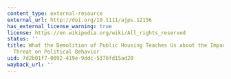 ```yaml
---
content_type: external-resource
external_url: http://doi.org/10.1111/ajps.12156
has_external_license_warning: true
license: https://en.wikipedia.org/wiki/All_rights_reserved
status: ''
title: What the Demolition of Public Housing Teaches Us about the Impact of Racial
  Threat on Political Behavior
uid: 7d2b01f7-0092-419e-9ddc-5376fd15ad20
wayback_url: ''
---
```

